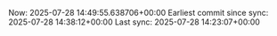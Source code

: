Now: 2025-07-28 14:49:55.638706+00:00 Earliest commit since sync: 2025-07-28 14:38:12+00:00 Last sync: 2025-07-28 14:23:07+00:00
